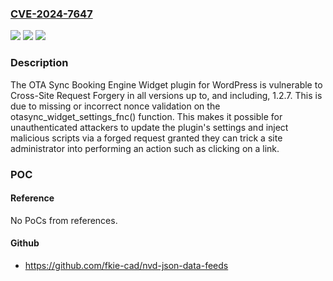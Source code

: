 ### [CVE-2024-7647](https://cve.mitre.org/cgi-bin/cvename.cgi?name=CVE-2024-7647)
![](https://img.shields.io/static/v1?label=Product&message=OTA%20Sync%20Booking%20Engine%20Widget&color=blue)
![](https://img.shields.io/static/v1?label=Version&message=*%3C%3D%201.2.7%20&color=brighgreen)
![](https://img.shields.io/static/v1?label=Vulnerability&message=CWE-352%20Cross-Site%20Request%20Forgery%20(CSRF)&color=brighgreen)

### Description

The OTA Sync Booking Engine Widget plugin for WordPress is vulnerable to Cross-Site Request Forgery in all versions up to, and including, 1.2.7. This is due to missing or incorrect nonce validation on the otasync_widget_settings_fnc() function. This makes it possible for unauthenticated attackers to update the plugin's settings and inject malicious scripts via a forged request granted they can trick a site administrator into performing an action such as clicking on a link.

### POC

#### Reference
No PoCs from references.

#### Github
- https://github.com/fkie-cad/nvd-json-data-feeds


